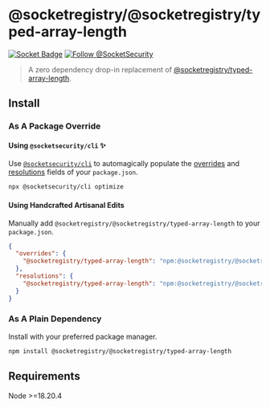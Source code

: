 # @socketregistry/@socketregistry/typed-array-length

[![Socket Badge](https://socket.dev/api/badge/npm/package/@socketregistry/@socketregistry/typed-array-length)](https://socket.dev/npm/package/@socketregistry/@socketregistry/typed-array-length)
[![Follow @SocketSecurity](https://img.shields.io/twitter/follow/SocketSecurity?style=social)](https://twitter.com/SocketSecurity)

> A zero dependency drop-in replacement of
> [@socketregistry/typed-array-length](https://www.npmjs.com/package/@socketregistry/typed-array-length).

## Install

### As A Package Override

#### Using `@socketsecurity/cli` :sparkles:

Use [`@socketsecurity/cli`](https://www.npmjs.com/package/@socketsecurity/cli)
to automagically populate the
[overrides](https://docs.npmjs.com/cli/v9/configuring-npm/package-json#overrides)
and [resolutions](https://yarnpkg.com/configuration/manifest#resolutions) fields
of your `package.json`.

```sh
npx @socketsecurity/cli optimize
```

#### Using Handcrafted Artisanal Edits

Manually add `@socketregistry/@socketregistry/typed-array-length` to your
`package.json`.

```json
{
  "overrides": {
    "@socketregistry/typed-array-length": "npm:@socketregistry/@socketregistry/typed-array-length@^1"
  },
  "resolutions": {
    "@socketregistry/typed-array-length": "npm:@socketregistry/@socketregistry/typed-array-length@^1"
  }
}
```

### As A Plain Dependency

Install with your preferred package manager.

```sh
npm install @socketregistry/@socketregistry/typed-array-length
```

## Requirements

Node &gt;=18.20.4
